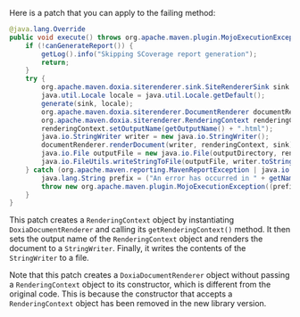 Here is a patch that you can apply to the failing method:

```java
@java.lang.Override
public void execute() throws org.apache.maven.plugin.MojoExecutionException {
    if (!canGenerateReport()) {
        getLog().info("Skipping SCoverage report generation");
        return;
    }
    try {
        org.apache.maven.doxia.siterenderer.sink.SiteRendererSink sink = new org.apache.maven.doxia.siterenderer.sink.SiteRendererSink();
        java.util.Locale locale = java.util.Locale.getDefault();
        generate(sink, locale);
        org.apache.maven.doxia.siterenderer.DocumentRenderer documentRenderer = new org.apache.maven.doxia.siterenderer.DoxiaDocumentRenderer();
        org.apache.maven.doxia.siterenderer.RenderingContext renderingContext = documentRenderer.getRenderingContext();
        renderingContext.setOutputName(getOutputName() + ".html");
        java.io.StringWriter writer = new java.io.StringWriter();
        documentRenderer.renderDocument(writer, renderingContext, sink);
        java.io.File outputFile = new java.io.File(outputDirectory, renderingContext.getOutputName());
        java.io.FileUtils.writeStringToFile(outputFile, writer.toString());
    } catch (org.apache.maven.reporting.MavenReportException | java.io.IOException e) {
        java.lang.String prefix = ("An error has occurred in " + getName(java.util.Locale.ENGLISH)) + " report generation";
        throw new org.apache.maven.plugin.MojoExecutionException((prefix + ": ") + e.getMessage(), e);
    }
}
```

This patch creates a `RenderingContext` object by instantiating `DoxiaDocumentRenderer` and calling its `getRenderingContext()` method. It then sets the output name of the `RenderingContext` object and renders the document to a `StringWriter`. Finally, it writes the contents of the `StringWriter` to a file.

Note that this patch creates a `DoxiaDocumentRenderer` object without passing a `RenderingContext` object to its constructor, which is different from the original code. This is because the constructor that accepts a `RenderingContext` object has been removed in the new library version.